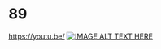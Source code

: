 # 89
https://youtu.be/
[![IMAGE ALT TEXT HERE](https://img.youtube.com/vi/ALLN4Xlpn-s/0.jpg)](https://www.youtube.com/watch?v=ALLN4Xlpn-s)

